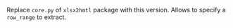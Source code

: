 Replace `core.py` of `xlsx2hmtl` package with this version. Allows to specify a `row_range` to extract.